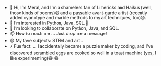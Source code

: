 - 👋 Hi, I’m Meral, and I'm a shameless fan of Limericks and Haikus (well, those kinds of poems)😄 and a passable avant-garde artist (recently added cyanotype and marble methods to my art techniques, too)😄.
- 👀 I’m interested in Python, Java, SQL.🌱 
- 💞️ I’m looking to collaborate on Python, Java, and SQL.
- 📫 How to reach me ... Just drop me a message!
- 😄 My fave subjects: STEM and art...
- ⚡ Fun fact: ... I accidentally became a puzzle maker by coding, and I've discovered scrambled eggs are cooked so well in a toast machine (yes, I like experimenting)😄 😄 

<!---
datamer24/datamer24 is a ✨ special ✨ repository because its `README.md` (this file) appears on your GitHub profile.
You can click the Preview link to take a look at your changes.
--->
